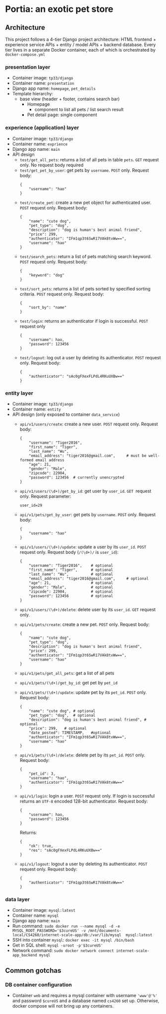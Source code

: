 # Portia: an exotic pet store
## Architecture
This project follows a 4-tier Django project architecture: HTML frontend + experience service APIs + entity / model APIs + backend database. Every tier lives in a separate Docker container, each of which is orchestrated by `docker-compose.yml`

### presentation layer
 - Container image: `tp33/django`
 - Container name: `presentation`
 - Django app name: `homepage`, `pet_details`
 - Template hierarchy:
    - base view (header + footer, contains search bar)
        - Homepage
            - component to list all pets / list search result
        - Pet detail page: single component

### experience (application) layer
 - Container image: `tp33/django`
 - Container name: `exprience`
 - Django app name: `main`
 - API design
    - `test/get_all_pets`: returns a list of all pets in table `pets`. `GET` request only. No request body required
    - `test/get_pet_by_user`: get pets by `username`. `POST` only. Request body:
        ```
        {
            "username": "hao"
        }
    - `test/create_pet`: create a new pet object for authenticated user. `POST` request only. Request body:
        ```
        {
            "name": "cute dog",
            "pet_type": "dog",
            "description": "dog is human's best animal friend",
            "price": 299,
            "authenticator": "IFm1qp3t6SwR17VAk8tvWw==",
            "username": "hao"
        }
        ```
    - `test/search_pets`: return a list of pets matching search keyword. `POST` request only. Request body: 
        ```
        {
            "keyword": "dog"
        }
        ```
    - `test/sort_pets`: returns a list of pets sorted by specified sorting criteria. `POST` request only. Request body: 
        ```
        {
            "sort_by": "name"
        }
        ```
    - `test/login`: returns an authenticator if login is successful. `POST` request only
        ```
        {
            "username": hao,
            "password": 123456
        }
        ```
    - `test/logout`: log out a user by deleting its authenticator. `POST` request only. Request body:
        ```
        {
            "authenticator": "sAc0gFXexFLPdL4RKuUXBw=="
        }
        ```



### entity layer
 - Container image: `tp33/django`
 - Container name: `entity`
 - API design (only exposed to container `data_service`)
    - `api/v1/users/create`: create a new user. `POST` request only. Request body: 
        ```
        {
            "username": "Tiger2016",
            "first_name": "Tiger",
            "last_name": "Wu",
            "email_address": "tiger2016@gmail.com",     # must be well-formed email address
            "age": 21,
            "gender": "Male",
            "zipcode": 22904,
            "password": 123456  # currently unencrypted
        }
        ```
    - `api/v1/users/(\d+)/get_by_id`: get user by `user_id`. `GET `request only. Request parameter:
        ```
        user_id=29
        ```
    - `api/v1/pets/get_by_user`: get pets by `username`. `POST` only. Request body:
        ```
        {
            "username": "hao"
        }
        ```
    - `api/v1/users/(\d+)/update`: update a user by its `user_id`. `POST` request only. Request body (`/(\d+)/` is `user_id`):
        ```
        {
            "username": "Tiger2016",    # optional
            "first_name": "Tiger",      # optional
            "last_name": "Wu",          # optional
            "email_address": "tiger2016@gmail.com",     # optional
            "age": 21,                  # optional
            "gender": "Male",           # optional
            "zipcode": 22904,           # optional
            "password": 123456          # optional
        }
        ```
    - `api/v1/users/(\d+)/delete`: delete user by its `user_id`. `GET` request only.
    - `api/v1/pets/create`: create a new pet. `POST` only. Request body:
        ```
        {
            "name": "cute dog",
            "pet_type": "dog",
            "description": "dog is human's best animal friend",
            "price": 299,
            "authenticator": "IFm1qp3t6SwR17VAk8tvWw==",
            "username": "hao"
        }
        ```
    - `api/v1/pets/get_all_pets`: get a list of all pets
    - `api/v1/pets/(\d+)/get_by_id`: get pet by `pet_id`
    - `api/v1/pets/(\d+)/update`: update pet by its `pet_id`. `POST` only. Request body:
        ```
        {
            "name": "cute dog", # optional
            "pet_type": "dog",  # optional   
            "description": "dog is human's best animal friend", # optional
            "price": 299,   # optional
            "date_posted": TIMESTAMP,   #optional
            "authenticator": "IFm1qp3t6SwR17VAk8tvWw==",
            "username": "hao"
        }
        ```
    - `api/v1/pets/(\d+)/delete`: delete pet by its `pet_id`. `POST` only. Request body:
        ```
        {
            "pet_id": 3,
            "username": "hao",
            "authenticator": "IFm1qp3t6SwR17VAk8tvWw=="
        }
        ```

    - `api/v1/login`: login a user. `POST` request only. If login is successful returns an `UTF-8` encoded 128-bit authenticator. Request body:
        ```
        {
            "username": hao,
            "password": 123456
        }
        ```
        Returns:
        ```
        {
            "ok": true, 
            "res": "sAc0gFXexFLPdL4RKuUXBw=="
        }
        ```
    - `api/v1/logout`: logout a user by deleting its authenticator. `POST` request only. Request body:
        ```
        {
            "authenticator": "IFm1qp3t6SwR17VAk8tvWw=="
        }
        ```


### data layer
 - Container image: `mysql:latest`
 - Container name: `mysql`
 - Django app name: `main`
 - Run command: `sudo docker run --name mysql -d -e MYSQL_ROOT_PASSWORD='$3cureUS' -v /mnt/documents-local/CS4260/internet-scale-app/db:/var/lib/mysql  mysql:latest`
 - SSH into container `mysql`: `docker exec -it mysql /bin/bash`
 - Get in SQL shell: `mysql -uroot -p'$3cureUS'`
 - Network command: `sudo docker network connect internet-scale-app_backend mysql`


## Common gotchas
 ### DB container configuration
 - Container `web` and requires a mysql container with username `'www'@'%'` and password `$cureUS` and a database named `cs4260` set up. Otherwise, docker compose will not bring up any containers. 